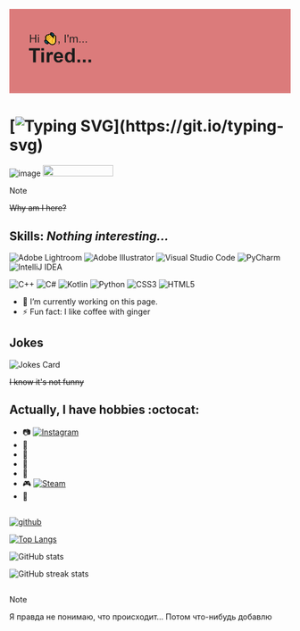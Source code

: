 ![Mmm](header.png)
#  [![Typing SVG](https://readme-typing-svg.demolab.com?font=Playfair+Display&pause=1000&color=0C2B39&background=FFBEBE24&center=true&vCenter=true&random=false&width=700&lines=Once+upon+a+time+I+wanted+to+understand+what+was+going+on....)](https://git.io/typing-svg)
![image](https://github.com/TutaTamta/TutaTamta/assets/81257954/d004f22c-ee9a-41ea-82ea-f3aeb2ca3969)
<img src="https://github.com/TutaTamta/TutaTamta/assets/81257954/80db8639-54f3-4fdd-a270-8606bc2ae2a8" width=50% height=50%>

> [!NOTE]
> ~~Why am I here?~~




## Skills: ***Nothing interesting...***

![Adobe Lightroom](https://img.shields.io/badge/Adobe%20Lightroom-31A8FF.svg?style=for-the-badge&logo=Adobe%20Lightroom&logoColor=white) ![Adobe Illustrator](https://img.shields.io/badge/adobe%20illustrator-%23FF9A00.svg?style=for-the-badge&logo=adobe%20illustrator&logoColor=white) ![Visual Studio Code](https://img.shields.io/badge/Visual%20Studio%20Code-0078d7.svg?style=for-the-badge&logo=visual-studio-code&logoColor=white) ![PyCharm](https://img.shields.io/badge/pycharm-143?style=for-the-badge&logo=pycharm&logoColor=black&color=black&labelColor=green) ![IntelliJ IDEA](https://img.shields.io/badge/IntelliJIDEA-000000.svg?style=for-the-badge&logo=intellij-idea&logoColor=white)

![C++](https://img.shields.io/badge/c++-%2300599C.svg?style=for-the-badge&logo=c%2B%2B&logoColor=white) ![C#](https://img.shields.io/badge/c%23-%23239120.svg?style=for-the-badge&logo=c-sharp&logoColor=white) ![Kotlin](https://img.shields.io/badge/kotlin-%237F52FF.svg?style=for-the-badge&logo=kotlin&logoColor=white) ![Python](https://img.shields.io/badge/python-3670A0?style=for-the-badge&logo=python&logoColor=ffdd54) ![CSS3](https://img.shields.io/badge/css3-%231572B6.svg?style=for-the-badge&logo=css3&logoColor=white) ![HTML5](https://img.shields.io/badge/html5-%23E34F26.svg?style=for-the-badge&logo=html5&logoColor=white)


- 🔭 I’m currently working on this page. 
- ⚡ Fun fact: I like coffee with ginger 


## **Jokes**

![Jokes Card](https://readme-jokes.vercel.app/api)

~~I know it's not funny~~
## **Actually, I have hobbies :octocat:**
- :camera:  [![Instagram](https://img.shields.io/badge/Instagram-E4405F?style=for-the-badge&logo=instagram&logoColor=white)](https://instagram.com/tutatamta?igshid=YzAwZjE1ZTI0Zg==) 
- :tea:
- :closed_book:
- :bicyclist:
- :musical_keyboard:
- :video_game:  [![Steam](https://img.shields.io/badge/Steam-000000?style=for-the-badge&logo=steam&logoColor=white)](https://steamcommunity.com/profiles/76561198211430092/)
- :art:
##

[<img src='https://cdn.jsdelivr.net/npm/simple-icons@3.0.1/icons/github.svg' alt='github' height='40'>](https://github.com/TutaTamta)  

[![Top Langs](https://github-readme-stats.vercel.app/api/top-langs/?username=TutaTamta)](https://github.com/anuraghazra/github-readme-stats)

![GitHub stats](https://github-readme-stats.vercel.app/api?username=TutaTamta&show_icons=true)  

![GitHub streak stats](https://streak-stats.demolab.com/?user=TutaTamta)  
##
> [!NOTE]
> Я правда не понимаю, что происходит... Потом что-нибудь добавлю

